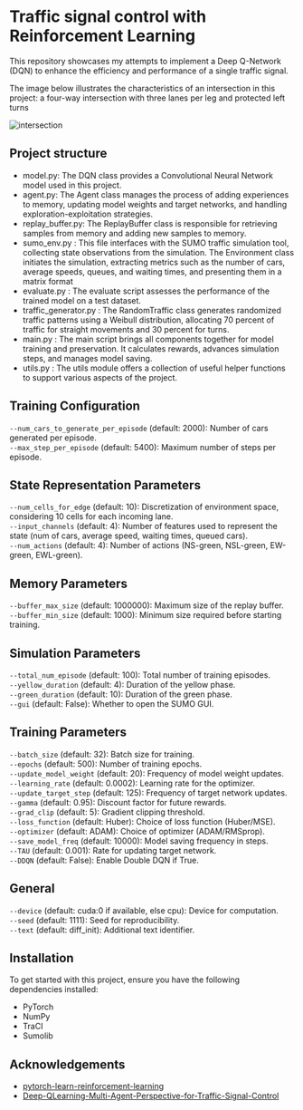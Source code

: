 # Traffic signal control with Reinforcement Learning
This repository showcases my attempts to implement a Deep Q-Network (DQN) to enhance the efficiency and performance of a single traffic signal.

The image below illustrates the characteristics of an intersection in this project: a four-way intersection with three lanes per leg and protected left turns

![intersection](https://github.com/KianoushAmirpour/Traffic-signal-control-with-Reinforcement-Learning/assets/112323618/b049a3f9-5dc3-44f9-8324-88d7670ff5d1)

## Project structure
- model.py: The DQN class provides a Convolutional Neural Network model used in this project.
- agent.py: The Agent class manages the process of adding experiences to memory, updating model weights and target networks, and handling exploration-exploitation strategies.
- replay_buffer.py: The ReplayBuffer class is responsible for retrieving samples from memory and adding new samples to memory.
- sumo_env.py : This file interfaces with the SUMO traffic simulation tool, collecting state observations from the simulation. The Environment class initiates the simulation, extracting metrics such as the    number of cars, average speeds, queues, and waiting times, and presenting them in a matrix format
- evaluate.py : The evaluate script assesses the performance of the trained model on a test dataset.
- traffic_generator.py : The RandomTraffic class generates randomized traffic patterns using a Weibull distribution, allocating 70 percent of traffic for straight movements and 30 percent for turns.
- main.py :  The main script brings all components together for model training and preservation. It calculates rewards, advances simulation steps, and manages model saving.
- utils.py : The utils module offers a collection of useful helper functions to support various aspects of the project.
## Training Configuration
`--num_cars_to_generate_per_episode` (default: 2000): Number of cars generated per episode.  
`--max_step_per_episode` (default: 5400): Maximum number of steps per episode.  
## State Representation Parameters
`--num_cells_for_edge` (default: 10): Discretization of environment space, considering 10 cells for each incoming lane.  
`--input_channels` (default: 4): Number of features used to represent the state (num of cars, average speed, waiting times, queued cars).  
`--num_actions` (default: 4): Number of actions (NS-green, NSL-green, EW-green, EWL-green).  
## Memory Parameters
`--buffer_max_size` (default: 1000000): Maximum size of the replay buffer.  
`--buffer_min_size` (default: 1000): Minimum size required before starting training.  
## Simulation Parameters
`--total_num_episode` (default: 100): Total number of training episodes.  
`--yellow_duration` (default: 4): Duration of the yellow phase.  
`--green_duration` (default: 10): Duration of the green phase.  
`--gui` (default: False): Whether to open the SUMO GUI.  
## Training Parameters
`--batch_size` (default: 32): Batch size for training.  
`--epochs` (default: 500): Number of training epochs.  
`--update_model_weight` (default: 20): Frequency of model weight updates.  
`--learning_rate` (default: 0.0002): Learning rate for the optimizer.  
`--update_target_step` (default: 125): Frequency of target network updates.  
`--gamma` (default: 0.95): Discount factor for future rewards.  
`--grad_clip` (default: 5): Gradient clipping threshold.  
`--loss_function` (default: Huber): Choice of loss function (Huber/MSE).  
`--optimizer` (default: ADAM): Choice of optimizer (ADAM/RMSprop).  
`--save_model_freq` (default: 10000): Model saving frequency in steps.  
`--TAU` (default: 0.001): Rate for updating target network.  
`--DDQN` (default: False): Enable Double DQN if True.  
## General
`--device` (default: cuda:0 if available, else cpu): Device for computation.  
`--seed` (default: 1111): Seed for reproducibility.  
`--text` (default: diff_init): Additional text identifier.  
## Installation
To get started with this project, ensure you have the following dependencies installed:
 - PyTorch
 - NumPy
 - TraCI
 - Sumolib
## Acknowledgements
- [pytorch-learn-reinforcement-learning](https://github.com/gordicaleksa/pytorch-learn-reinforcement-learning)
- [Deep-QLearning-Multi-Agent-Perspective-for-Traffic-Signal-Control](https://github.com/GameDisplayer/Deep-QLearning-Multi-Agent-Perspective-for-Traffic-Signal-Control)

